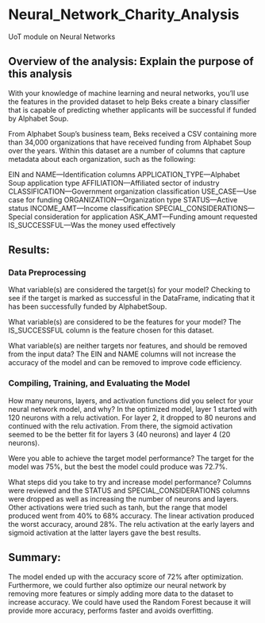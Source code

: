 # Neural_Network_Charity_Analysis
UoT module on Neural Networks

## Overview of the analysis: Explain the purpose of this analysis

With your knowledge of machine learning and neural networks, you’ll use the features in the provided dataset to help Beks create a binary classifier that is capable of predicting whether applicants will be successful if funded by Alphabet Soup.

From Alphabet Soup’s business team, Beks received a CSV containing more than 34,000 organizations that have received funding from Alphabet Soup over the years. Within this dataset are a number of columns that capture metadata about each organization, such as the following:

EIN and NAME—Identification columns
APPLICATION_TYPE—Alphabet Soup application type
AFFILIATION—Affiliated sector of industry
CLASSIFICATION—Government organization classification
USE_CASE—Use case for funding
ORGANIZATION—Organization type
STATUS—Active status
INCOME_AMT—Income classification
SPECIAL_CONSIDERATIONS—Special consideration for application
ASK_AMT—Funding amount requested
IS_SUCCESSFUL—Was the money used effectively

## Results: 

### Data Preprocessing
What variable(s) are considered the target(s) for your model?
Checking to see if the target is marked as successful in the DataFrame, indicating that it has been successfully funded by AlphabetSoup.

What variable(s) are considered to be the features for your model?
The IS_SUCCESSFUL column is the feature chosen for this dataset.

What variable(s) are neither targets nor features, and should be removed from the input data?
The EIN and NAME columns will not increase the accuracy of the model and can be removed to improve code efficiency.

### Compiling, Training, and Evaluating the Model
How many neurons, layers, and activation functions did you select for your neural network model, and why?
In the optimized model, layer 1 started with 120 neurons with a relu activation. For layer 2, it dropped to 80 neurons and continued with the relu activation. From there, the sigmoid activation seemed to be the better fit for layers 3 (40 neurons) and layer 4 (20 neurons).

Were you able to achieve the target model performance?
The target for the model was 75%, but the best the model could produce was 72.7%.

What steps did you take to try and increase model performance?
Columns were reviewed and the STATUS and SPECIAL_CONSIDERATIONS columns were dropped as well as increasing the number of neurons and layers. Other activations were tried such as tanh, but the range that model produced went from 40% to 68% accuracy. The linear activation produced the worst accuracy, around 28%. The relu activation at the early layers and sigmoid activation at the latter layers gave the best results.



## Summary: 
The model ended up with the accuracy score of 72% after optimization. Furthermore, we could further also optimize our neural network by removing more features or simply adding more data to the dataset to increase accuracy. We could have used the Random Forest because it will provide more accuracy, performs faster and avoids overfitting. 
